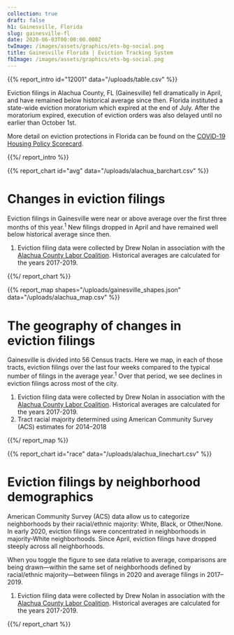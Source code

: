 ```yaml
---
collection: true
draft: false
h1: Gainesville, Florida
slug: gainesville-fl
date: 2020-06-03T00:00:00.000Z
twImage: /images/assets/graphics/ets-bg-social.png
title: Gainesville Florida | Eviction Tracking System
fbImage: /images/assets/graphics/ets-bg-social.png
---
```


{{% report_intro id="12001" data="/uploads/table.csv" %}}

Eviction filings in Alachua County, FL (Gainesville) fell dramatically in April, and have remained below historical average since then. Florida instituted a state-wide eviction moratorium which expired at the end of July. After the moratorium expired, execution of eviction orders was also delayed until no earlier than October 1st.

More detail on eviction protections in Florida can be found on the [COVID-19 Housing Policy Scorecard](https://evictionlab.org/covid-policy-scorecard/fl/).

{{%/ report_intro %}}



{{% report_chart id="avg" data="/uploads/alachua_barchart.csv" %}}





# Changes in eviction filings

Eviction filings in Gainesville were near or above average over the first three months of this year.<sup>1</sup> New filings dropped in April and have remained well below historical average since then.

1. Eviction filing data were collected by Drew Nolan in association with the [Alachua County Labor Coalition](https://laborcoalition.org/). Historical averages are calculated for the years 2017-2019. 





{{%/ report_chart %}}



{{% report_map shapes="/uploads/gainesville_shapes.json" data="/uploads/alachua_map.csv" %}}





# The geography of changes in eviction filings

Gainesville is divided into 56 Census tracts. Here we map, in each of those tracts, eviction filings over the last four weeks compared to the typical number of filings in the average year.<sup>1</sup> Over that period, we see declines in eviction filings across most of the city.

1. Eviction filing data were collected by Drew Nolan in association with the [Alachua County Labor Coalition](https://laborcoalition.org/). Historical averages are calculated for the years 2017-2019. 
2. Tract racial majority determined using American Community Survey (ACS) estimates for 2014–2018





{{%/ report_map %}}



{{% report_chart id="race" data="/uploads/alachua_linechart.csv" %}}





# Eviction filings by neighborhood demographics

American Community Survey (ACS) data allow us to categorize neighborhoods by their racial/ethnic majority: White, Black, or Other/None. In early 2020, eviction filings were concentrated in neighborhoods in majority-White neighborhoods. Since April, eviction filings have dropped steeply across all neighborhoods.

When you toggle the figure to see data relative to average, comparisons are being drawn—within the same set of neighborhoods defined by racial/ethnic majority—between filings in 2020 and average filings in 2017–2019.

1. Eviction filing data were collected by Drew Nolan in association with the [Alachua County Labor Coalition](https://laborcoalition.org/). Historical averages are calculated for the years 2017-2019. 





{{%/ report_chart %}}
